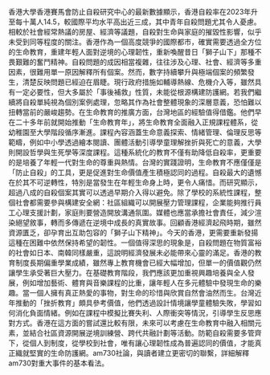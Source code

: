 香港大學香港賽馬會防止自殺研究中心的最新數據顯示，香港自殺率在2023年升至每十萬人14.5，較國際平均水平高出近三成，其中青年自殺問題尤其令人憂慮。相較於社會經常熱議的房屋、經濟等議題，自殺對生命與家庭的摧毀性影響，似乎未受到同等程度的關注。香港作為一個高度競爭的國際都市，確實需要透過全方位的生命教育，重建年輕人面對逆境的心理韌性，重新喚醒昔日「獅子山下」那種不畏艱難的奮鬥精神。自殺問題的成因相當複雜，往往涉及心理、社會、經濟等多重因素，很難用單一原因解釋所有個案。然而，數字持續攀升與極端個案的頻繁發生，清楚反映問題已經迫在眉睫。現行政府措施如輔導熱線、危機介入等，雖然具有一定必要性，但大多屬於「事後補救」性質，未能從根源構建防護網。若我們繼續將自殺單純視為個別案例處理，忽略其作為社會整體現象的深層意義，恐怕難以扭轉當前的嚴峻趨勢。在生命教育的推廣方面，台灣地區的經驗值得借鑑。他們早在二十多年前就開始推動「生命教育年」，將生命教育全面融入正規課程體系，從幼稚園至大學階段循序漸進。課程內容涵蓋生命意義探索、情緒管理、倫理反思等範疇，例如中小學透過繪本閱讀、團體活動引導學童理解挫折與死亡的意義，大學則開設哲學與生死學等深度課程。這種系統化的教育不僅有助降低自殺率，更重要的是培養了年輕一代對生命的尊重與熱情。台灣的實踐證明，生命教育不應僅僅是「防止自殺」的工具，更是促進對生命價值產生積極認同的過程。自殺最大的遺憾在於其不可逆轉性，特別是當發生在年輕生命身上時，更令人痛惜。而研究顯示，超過八成的自殺個案其實可以透過早期介入得以避免。除了學校的系統性課程，整個社會都需要參與構建安全網：社區組織可以開展壓力管理課程，企業能夠推行員工心理支援計劃，家庭則要營造開放溝通氛圍。媒體也應當承擔社會責任，減少渲染絕望敘事，轉而多傳遞在逆境中成長的真實故事。回顧香港經濟起飛時期，雖然資源匱乏，卻孕育出互助包容的「獅子山下精神」。今天的香港，更需要重新發揚這種在困難中依然保持希望的韌性。一個值得深思的現象是，自殺問題在物質富裕的社會如日本、南韓同樣嚴重，這說明經濟發展未必能帶來心靈的滿足。香港的教育制度長期偏重學業成績，雖然專上教育機會已經大幅增加，但單一的價值觀仍然讓學生承受著巨大壓力。在基礎教育階段，我們應該更加重視興趣培養與全人發展，例如增加藝術、體育與音樂課程的比重，讓年輕人在多元體驗中發現生命的樂趣。當一個人擁有真正熱愛的事物，對生命的珍惜與欣賞自然會油然而生。台灣近年推動的「挫折教育」頗具參考價值，他們透過設計情境讓學童體驗失敗，學習如何消化負面情緒。例如在課程中模擬比賽失利、人際衝突等情況，引導學生反思應對方式。香港在這方面的嘗試還比較有限，未來可以考慮在生命教育中融入相關元素，並結合社區資源開展逆境訓練營、跨代共融計劃等活動。防範自殺需要多管齊下，從個人到制度，從學校到社會，唯有讓心理韌性成為普遍認同的價值，才能真正織就堅實的生命防護網。am730社論，與讀者建立更密切的聯繫，詳細解釋am730對重大事件的基本看法。